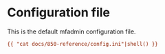 # Configuration file

This is the default mfadmin configuration file.


```ini
{{ "cat docs/850-reference/config.ini"|shell() }}
```


